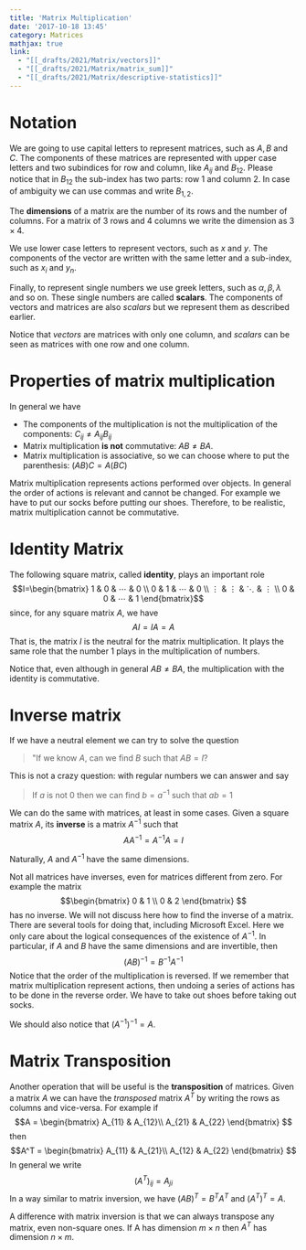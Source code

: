 ```yaml
---
title: 'Matrix Multiplication'
date: '2017-10-18 13:45'
category: Matrices
mathjax: true
link:
  - "[[_drafts/2021/Matrix/vectors]]"
  - "[[_drafts/2021/Matrix/matrix_sum]]"
  - "[[_drafts/2021/Matrix/descriptive-statistics]]"
---
```


# Notation
We are going to use capital letters to represent matrices, such as $A, B$ and $C.$
The components of these matrices are represented with upper case letters and two subindices for row and column, like $A_{ij}$ and $B_{12}.$ Please notice that in $B_{12}$ the sub-index has two parts: row 1 and column 2. In case of ambiguity we can use commas and write $B_{1,2}.$

The **dimensions** of a matrix are the number of its rows and the number of columns. For a matrix of 3 rows and 4 columns we write the dimension as $3× 4.$

We use lower case letters to represent vectors, such as $x$ and $y.$ The components of the vector are written with the same letter and a sub-index, such as $x_i$ and $y_n.$

Finally, to represent single numbers we use greek letters, such as $α, β, λ$ and so on. These single numbers are called **scalars**.
The components of vectors and matrices are also _scalars_ but we represent them as described earlier.

Notice that *vectors* are matrices with only one column, and *scalars* can be seen as matrices with one row and one column.

# Properties of matrix multiplication
In general we have

+ The components of the multiplication is not the multiplication of the components: $C_{ij}≠A_{ij}B_{ij}$
+ Matrix multiplication **is not** commutative: $AB≠BA.$
+ Matrix multiplication is associative, so we can choose where to put the parenthesis: $(AB)C=A(BC)$

Matrix multiplication represents actions performed over objects. In general the order of actions is relevant and cannot be changed. For example we have to put our socks before putting our shoes. Therefore, to be realistic, matrix multiplication cannot be commutative.

# Identity Matrix
The following square matrix, called **identity**, plays an important role
$$I=\begin{bmatrix}
1 & 0 & ⋯ & 0 \\
0 & 1 & ⋯ & 0 \\
⋮ & ⋮ & ⋱ & ⋮ \\
0 & 0 & ⋯ & 1
\end{bmatrix}$$
since, for any square matrix $A$, we have
$$AI=IA=A$$
That is, the matrix $I$ is the neutral for the matrix multiplication. It plays the same role that the number 1 plays in the multiplication of numbers.

Notice that, even although in general $AB≠BA$, the multiplication with the identity is commutative.

# Inverse matrix
If we have a neutral element we can try to solve the question 

> "If we know $A$, can we find $B$ such that $AB=I$?

This is not a crazy question: with regular numbers we can answer and say

> If $a$ is not 0 then we can find $b=a^{-1}$ such that $ab=1$

We can do the same with matrices, at least in some cases. Given a square matrix $A$, its **inverse** is a matrix $A^{-1}$ such that
$$AA^{-1}=A^{-1}A=I$$

Naturally, $A$ and $A^{-1}$ have the same dimensions.

Not all matrices have inverses, even for matrices different from zero. For example the matrix
$$\begin{bmatrix}
0 & 1 \\
0 & 2
\end{bmatrix}
$$
has no inverse. We will not discuss here how to find the inverse of a matrix. There are several tools for doing that, including Microsoft Excel. Here we only care about the logical consequences of the existence of $A^{-1}.$ In particular, if $A$ and $B$ have the same dimensions and are invertible, then
$$(AB)^{-1}=B^{-1}A^{-1}$$
Notice that the order of the multiplication is reversed. If we remember that matrix multiplication represent actions, then undoing a series of actions has to be done in the reverse order. We have to take out shoes before taking out socks.

We should also notice that $(A^{-1})^{-1}=A.$

# Matrix Transposition
Another operation that will be useful is the **transposition** of matrices. Given a matrix $A$ we can have the *transposed* matrix $A^T$ by writing the rows as columns and vice-versa. For example if
$$A = 
\begin{bmatrix}
A_{11} & A_{12}\\
A_{21} & A_{22} 
\end{bmatrix}
$$
then
$$A^T = 
\begin{bmatrix}
A_{11} & A_{21}\\
A_{12} & A_{22} 
\end{bmatrix}
$$
In general we write
$$(A^T)_{ij}=A_{ji}$$
In a way similar to matrix inversion, we have $(AB)^T=B^TA^T$ and $(A^T)^T=A.$

A difference with matrix inversion is that we can always transpose any matrix, even non-square ones. If A has dimension $m×n$ then $A^T$ has dimension $n×m.$
